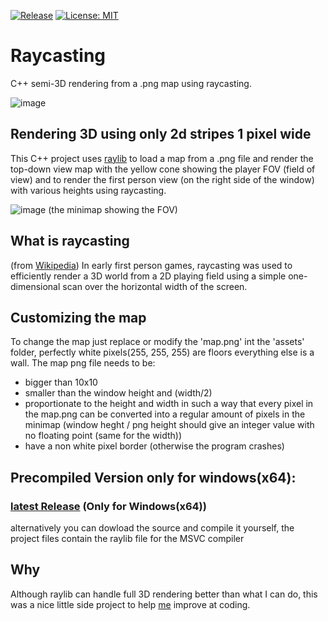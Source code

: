 [![Release](https://img.shields.io/github/v/release/N0zye/raycasting)](https://github.com/N0zye/raycasting/releases/latest)
[![License: MIT](https://img.shields.io/badge/License-MIT-yellow.svg)](LICENSE.txt)

# Raycasting
C++ semi-3D rendering from a .png map using raycasting. 

![image](https://github.com/N0zye/raycasting/assets/84083205/c319872b-b3a6-4b3e-9741-c7fe369002be)


## Rendering 3D using only 2d stripes 1 pixel wide
This C++ project uses [raylib](https://www.raylib.com/) to load a map from a .png file and render the top-down view map with the yellow cone showing the player FOV (field of view) and to render the first person view (on the right side of the window) with various heights using raycasting.

![image](https://github.com/N0zye/raycasting/assets/84083205/66642b07-171b-4999-9394-56ca82633429)
(the minimap showing the FOV)

## What is raycasting
(from [Wikipedia](https://www.wikipedia.org/))
In early first person games, raycasting was used to efficiently render a 3D world from a 2D playing field using a simple one-dimensional scan over the horizontal width of the screen.

## Customizing the map
To change the map just replace or modify the 'map.png' int the 'assets' folder, perfectly white pixels(255, 255, 255) are floors everything else is a wall.
The map png file needs to be:
- bigger than 10x10
- smaller than the window height and (width/2)
- proportionate to the height and width in such a way that every pixel in the map.png can be converted into a regular amount of pixels in the minimap (window heght / png height should give an integer value with no floating point (same for the width))
- have a non white pixel border (otherwise the program crashes)



## Precompiled Version only for windows(x64): 
### [latest Release](https://github.com/N0zye/raycasting/releases/latest) (Only for Windows(x64))

alternatively you can dowload the source and compile it yourself, the project files contain the raylib file for the MSVC compiler

## Why
Although raylib can handle full 3D rendering better than what I can do, this was a nice little side project to help <ins>me</ins> improve at coding.
